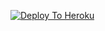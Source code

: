 [![Deploy To Heroku](https://www.herokucdn.com/deploy/button.svg)](https://heroku.com/deploy?template=https://github.com/Krishna00008/flash)

